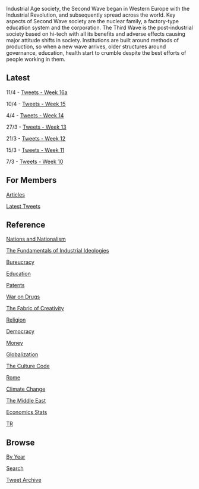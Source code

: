 
Industrial Age society, the Second Wave began in Western Europe with
the Industrial Revolution, and subsequently spread across the
world. Key aspects of Second Wave society are the nuclear family, a
factory-type education system and the corporation. The Third Wave is
the post-industrial society based on hi-tech with all its benefits and
adverse effects causing major attitude shifts in society. Institutions
are built around methods of production, so when a new wave arrives,
older structures around governance, education, health start to crumble
despite the best efforts of people working in them.

## Latest

11/4 - [Tweets - Week 16a](/tweets/2020/week16a.md)

10/4 - [Tweets - Week 15](/tweets/2020/week15.md)

4/4 - [Tweets - Week 14](/tweets/2020/week14.md)

27/3 - [Tweets - Week 13](/tweets/2020/week13.md)

21/3 - [Tweets - Week 12](/tweets/2020/week12.md)

15/3 - [Tweets - Week 11](/tweets/2020/week11.md)

7/3 - [Tweets - Week 10](/tweets/2020/week10.md)

## For Members

[Articles](https://thirdwave-members.herokuapp.com/articles)

[Latest Tweets](https://thirdwave-members.herokuapp.com/tweets)

## Reference

[Nations and Nationalism](/2013/02/allegiance-of-peon.md)

[The Fundamentals of Industrial Ideologies](/2011/04/fundamentals-of-industrial-ideologies.md)

[Bureucracy](/2011/02/bureucracy.md)

[Education](2017/09/education.md)

[Patents](/2018/09/patents.md)

[War on Drugs](/2019/11/war-on-drugs.md)

[The Fabric of Creativity](/2012/05/fabric-of-creativity.md)

[Religion](/2015/04/q-274.md)

[Democracy](/2016/11/democracy.md)

[Money](/2018/05/quantity-theory-of-money.md)

[Globalization](/2018/09/the-myth-of-liberal-international-order.md)

[The Culture Code](/2014/06/the-culture-code.md)

[Rome](/2017/12/rome.md)

[Climate Change](/2018/12/climate.md)

[The Middle East](/2019/07/middleeast.md)

[Economics Stats](/2019/05/stats.md)

[TR](../tr)

## Browse

[By Year](years.md)

[Search](search.html)

[Tweet Archive](/tweets/README.md)

